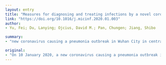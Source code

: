 ```yaml
---
layout: entry
title: "Measures for diagnosing and treating infections by a novel coronavirus responsible for a pneumonia outbreak originating in Wuhan, China"
link: "https://doi.org/10.1016/j.micinf.2020.01.003"
author:
- Yu, Fei; Du, Lanying; Ojcius, David M.; Pan, Chungen; Jiang, Shibo

summary:
- "new coronavirus causing a pneumonia outbreak in Wuhan City in central China was denoted as 2019-nCoV by the World Health Organization. As of 24 January 2020, there were 887 confirmed cases of 2019-NCoV infection, including 26 deaths. Combating this new virus and stopping the epidemic is a matter of urgency. We focus on advances in research and development of fast diagnosis methods and potential prophylactics and therapeutics to prevent or treat the new virus."

original:
- "On 10 January 2020, a new coronavirus causing a pneumonia outbreak in Wuhan City in central China was denoted as 2019-nCoV by the World Health Organization (WHO). As of 24 January 2020, there were 887 confirmed cases of 2019-nCoV infection, including 26 deaths, reported in China and other countries. Therefore, combating this new virus and stopping the epidemic is a matter of urgency. Here, we focus on advances in research and development of fast diagnosis methods, as well as potential prophylactics and therapeutics to prevent or treat 2019-nCoV infection."
---
```


